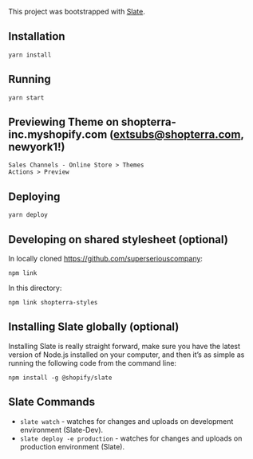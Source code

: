 This project was bootstrapped with [Slate](https://github.com/Shopify/slate).

## Installation

    yarn install

## Running

    yarn start

## Previewing Theme on shopterra-inc.myshopify.com (extsubs@shopterra.com, newyork1!)

    Sales Channels - Online Store > Themes
    Actions > Preview

## Deploying

    yarn deploy

## Developing on shared stylesheet (optional)

In locally cloned https://github.com/superseriouscompany:

    npm link

In this directory:

    npm link shopterra-styles

## Installing Slate globally (optional)

Installing Slate is really straight forward, make sure you have the latest version of Node.js installed on your computer, and then it’s as simple as running the following code from the command line:

`npm install -g @shopify/slate`

## Slate Commands

* `slate watch` - watches for changes and uploads on development environment (Slate-Dev).
* `slate deploy -e production` - watches for changes and uploads on production environment (Slate).
